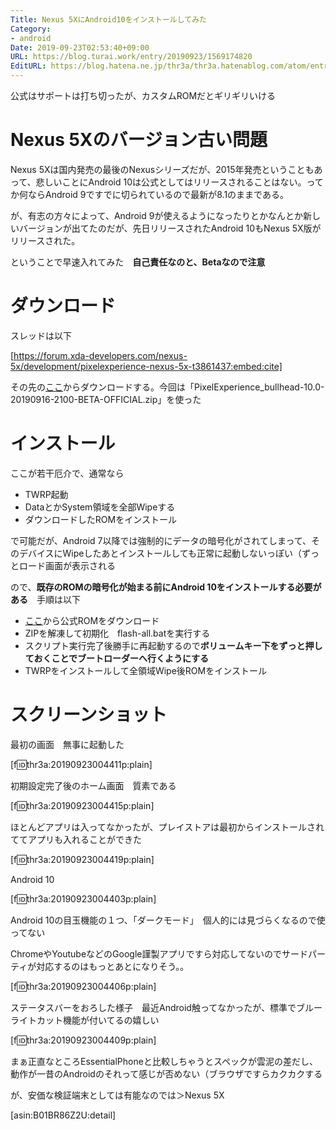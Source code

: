 ```yaml
---
Title: Nexus 5XにAndroid10をインストールしてみた
Category:
- android
Date: 2019-09-23T02:53:40+09:00
URL: https://blog.turai.work/entry/20190923/1569174820
EditURL: https://blog.hatena.ne.jp/thr3a/thr3a.hatenablog.com/atom/entry/26006613439077198
---
```


公式はサポートは打ち切ったが、カスタムROMだとギリギリいける

# Nexus 5Xのバージョン古い問題

Nexus 5Xは国内発売の最後のNexusシリーズだが、2015年発売ということもあって、悲しいことにAndroid 10は公式としてはリリースされることはない。ってか何ならAndroid 9ですでに切られているので最新が8.1のままである。

が、有志の方々によって、Android 9が使えるようになったりとかなんとか新しいバージョンが出てたのだが、先日リリースされたAndroid 10もNexus 5X版がリリースされた。

ということで早速入れてみた　**自己責任なのと、Betaなので注意**

# ダウンロード

スレッドは以下

[https://forum.xda-developers.com/nexus-5x/development/pixelexperience-nexus-5x-t3861437:embed:cite]

その先の[ここ](https://download.pixelexperience.org/bullhead/)からダウンロードする。今回は「PixelExperience_bullhead-10.0-20190916-2100-BETA-OFFICIAL.zip」を使った

# インストール

ここが若干厄介で、通常なら

- TWRP起動
- DataとかSystem領域を全部Wipeする
- ダウンロードしたROMをインストール

で可能だが、Android 7以降では強制的にデータの暗号化がされてしまって、そのデバイスにWipeしたあとインストールしても正常に起動しないっぽい（ずっとロード画面が表示される

ので、**既存のROMの暗号化が始まる前にAndroid 10をインストールする必要がある**　手順は以下

- [ここ](https://developers.google.com/android/images#bullhead)から公式ROMをダウンロード
- ZIPを解凍して初期化　flash-all.batを実行する
- スクリプト実行完了後勝手に再起動するので**ボリュームキー下をずっと押しておくことでブートローダーへ行くようにする**
- TWRPをインストールして全領域Wipe後ROMをインストール

# スクリーンショット

最初の画面　無事に起動した

[f:id:thr3a:20190923004411p:plain]

初期設定完了後のホーム画面　質素である

[f:id:thr3a:20190923004415p:plain]

ほとんどアプリは入ってなかったが、プレイストアは最初からインストールされててアプリも入れることができた

[f:id:thr3a:20190923004419p:plain]

Android 10

[f:id:thr3a:20190923004403p:plain]

Android 10の目玉機能の１つ、「ダークモード」　個人的には見づらくなるので使ってない

ChromeやYoutubeなどのGoogle謹製アプリですら対応してないのでサードパーティが対応するのはもっとあとになりそう。。

[f:id:thr3a:20190923004406p:plain]

ステータスバーをおろした様子　最近Android触ってなかったが、標準でブルーライトカット機能が付いてるの嬉しい

[f:id:thr3a:20190923004409p:plain]

まぁ正直なところEssentialPhoneと比較しちゃうとスペックが雲泥の差だし、動作が一昔のAndroidのそれって感じが否めない（ブラウザですらカクカクする

が、安価な検証端末としては有能なのでは＞Nexus 5X

[asin:B01BR86Z2U:detail]

